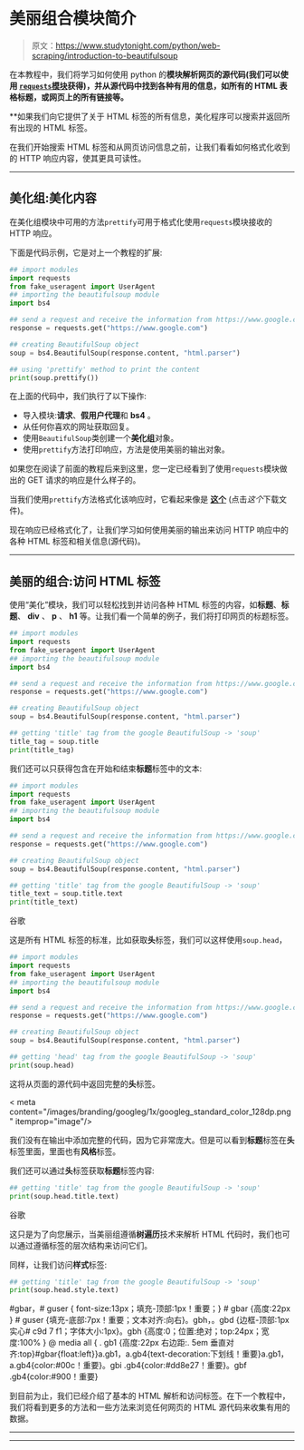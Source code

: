 # 美丽组合模块简介

> 原文：<https://www.studytonight.com/python/web-scraping/introduction-to-beautifulsoup>

在本教程中，我们将学习如何使用 python 的**模块解析网页的源代码(我们可以使用 [`requests`模块](/python/web-scraping/introduction-to-requests-module)获得)，并从源代码中找到各种有用的信息，如所有的 HTML 表格标题，或网页上的所有链接等。**

 **如果我们向它提供了关于 HTML 标签的所有信息，美化程序可以搜索并返回所有出现的 HTML 标签。

在我们开始搜索 HTML 标签和从网页访问信息之前，让我们看看如何格式化收到的 HTTP 响应内容，使其更具可读性。

* * *

## 美化组:美化内容

在美化组模块中可用的方法`prettify`可用于格式化使用`requests`模块接收的 HTTP 响应。

下面是代码示例，它是对上一个教程的扩展:

```py
## import modules
import requests
from fake_useragent import UserAgent
## importing the beautifulsoup module
import bs4

## send a request and receive the information from https://www.google.com
response = requests.get("https://www.google.com")

## creating BeautifulSoup object
soup = bs4.BeautifulSoup(response.content, "html.parser")

## using 'prettify' method to print the content
print(soup.prettify())
```

在上面的代码中，我们执行了以下操作:

*   导入模块:**请求**、**假用户代理**和 **bs4** 。
*   从任何你喜欢的网址获取回复。
*   使用`BeautifulSoup`类创建一个**美化组**对象。
*   使用`prettify`方法打印响应，方法是使用美丽的输出对象。

如果您在阅读了前面的教程后来到这里，您一定已经看到了使用`requests`模块做出的 GET 请求的响应是什么样子的。

当我们使用`prettify`方法格式化该响应时，它看起来像是 [**这个**](resources/bs4-prettify-response.txt) (点击*这个*下载文件)。

现在响应已经格式化了，让我们学习如何使用美丽的输出来访问 HTTP 响应中的各种 HTML 标签和相关信息(源代码)。

* * *

## 美丽的组合:访问 HTML 标签

使用“美化”模块，我们可以轻松找到并访问各种 HTML 标签的内容，如**标题**、**标题**、 **div** 、 **p** 、 **h1** 等。让我们看一个简单的例子，我们将打印网页的标题标签。

```py
## import modules
import requests
from fake_useragent import UserAgent
## importing the beautifulsoup module
import bs4

## send a request and receive the information from https://www.google.com
response = requests.get("https://www.google.com")

## creating BeautifulSoup object
soup = bs4.BeautifulSoup(response.content, "html.parser")

## getting 'title' tag from the google BeautifulSoup -> 'soup'
title_tag = soup.title
print(title_tag)
```

<title>谷歌</title>

我们还可以只获得包含在开始和结束**标题**标签中的文本:

```py
## import modules
import requests
from fake_useragent import UserAgent
## importing the beautifulsoup module
import bs4

## send a request and receive the information from https://www.google.com
response = requests.get("https://www.google.com")

## creating BeautifulSoup object
soup = bs4.BeautifulSoup(response.content, "html.parser")

## getting 'title' tag from the google BeautifulSoup -> 'soup'
title_text = soup.title.text
print(title_text)
```

谷歌

这是所有 HTML 标签的标准，比如获取**头**标签，我们可以这样使用`soup.head`，

```py
## import modules
import requests
from fake_useragent import UserAgent
## importing the beautifulsoup module
import bs4

## send a request and receive the information from https://www.google.com
response = requests.get("https://www.google.com")

## creating BeautifulSoup object
soup = bs4.BeautifulSoup(response.content, "html.parser")

## getting 'head' tag from the google BeautifulSoup -> 'soup'
print(soup.head)
```

这将从页面的源代码中返回完整的**头**标签。

 < meta content="/images/branding/googleg/1x/googleg_standard_color_128dp.png" itemprop="image"/> <title>谷歌</title> 

我们没有在输出中添加完整的代码，因为它非常庞大。但是可以看到**标题**标签在**头**标签里面，里面也有**风格**标签。

我们还可以通过**头**标签获取**标题**标签内容:

```py
## getting 'title' tag from the google BeautifulSoup -> 'soup'
print(soup.head.title.text)
```

谷歌

这只是为了向您展示，当美丽组遵循**树遍历**技术来解析 HTML 代码时，我们也可以通过遵循标签的层次结构来访问它们。

同样，让我们访问**样式**标签:

```py
## getting 'title' tag from the google BeautifulSoup -> 'soup'
print(soup.head.style.text)
```

#gbar，# guser { font-size:13px；填充-顶部:1px！重要；} # gbar {高度:22px } # guser {填充-底部:7px！重要；文本对齐:向右}。gbh，。gbd {边框-顶部:1px 实心# c9d 7 f1；字体大小:1px}。gbh {高度:0；位置:绝对；top:24px；宽度:100% } @ media all { . gb1 {高度:22px 右边距:. 5em 垂直对齐:top}#gbar{float:left}}a.gb1，a.gb4{text-decoration:下划线！重要}a.gb1，a.gb4{color:#00c！重要}。gbi .gb4{color:#dd8e27！重要}。gbf .gb4{color:#900！重要}

到目前为止，我们已经介绍了基本的 HTML 解析和访问标签。在下一个教程中，我们将看到更多的方法和一些方法来浏览任何网页的 HTML 源代码来收集有用的数据。

* * *

* * ***